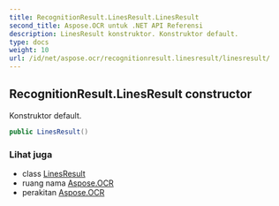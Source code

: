 ```yaml
---
title: RecognitionResult.LinesResult.LinesResult
second_title: Aspose.OCR untuk .NET API Referensi
description: LinesResult konstruktor. Konstruktor default.
type: docs
weight: 10
url: /id/net/aspose.ocr/recognitionresult.linesresult/linesresult/
---
```

## RecognitionResult.LinesResult constructor

Konstruktor default.

```csharp
public LinesResult()
```

### Lihat juga

* class [LinesResult](../)
* ruang nama [Aspose.OCR](../../recognitionresult.linesresult/)
* perakitan [Aspose.OCR](../../../)


